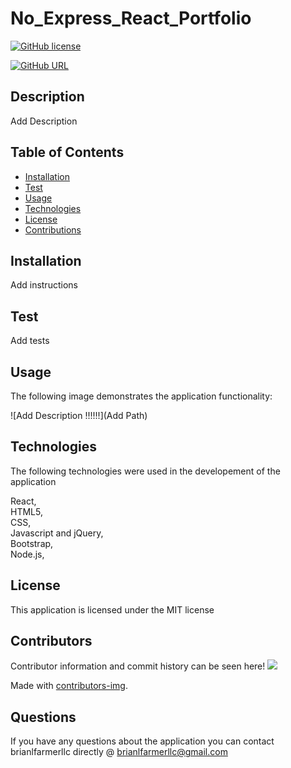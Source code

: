 
  # No_Express_React_Portfolio

  [![GitHub license](https://img.shields.io/badge/license-MIT-blue.svg)](https://github.com/brianlfarmerllc/No_Express_React_Portfolio)

  [![GitHub URL](https://img.shields.io/badge/GitPages-URL-dodgerblue.svg)](https://brianlfarmerllc.github.io/No_Express_React_Portfolio/)
  ## Description

  Add Description

  ## Table of Contents
  
  * [Installation](#Installation)
  * [Test](#Test)
  * [Usage](#Usage)
  * [Technologies](#Technologies)
  * [License](#License)
  * [Contributions](#Contributions)
  
  ## Installation

  Add instructions

  ## Test

  Add tests

  ## Usage

  The following image demonstrates the application functionality:

  ![Add Description !!!!!!](Add Path)

  ## Technologies

  The following technologies were used in the developement of the application

  React,<br>HTML5,<br>CSS,<br>Javascript and jQuery,<br>Bootstrap,<br>Node.js,<br>

  ## License

  This application is licensed under the MIT license

  ## Contributors

  Contributor information and commit history can be seen here!
  <a href="https://github.com/https://github.com/brianlfarmerllc/No_Express_React_Portfolio/graphs/contributors">
    <img src="https://contributors-img.web.app/image?repo=brianlfarmerllc/No_Express_React_Portfolio" />
  </a>

  Made with [contributors-img](https://contributors-img.web.app).

  ## Questions

  If you have any questions about the application you can contact brianlfarmerllc directly @ brianlfarmerllc@gmail.com
  